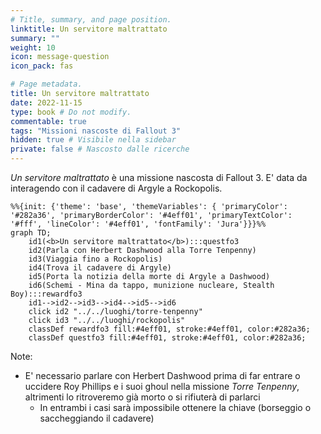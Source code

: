 ```yaml
---
# Title, summary, and page position.
linktitle: Un servitore maltrattato
summary: ""
weight: 10
icon: message-question
icon_pack: fas

# Page metadata.
title: Un servitore maltrattato
date: 2022-11-15
type: book # Do not modify.
commentable: true
tags: "Missioni nascoste di Fallout 3"
hidden: true # Visibile nella sidebar
private: false # Nascosto dalle ricerche
---
```


*Un servitore maltrattato* è una missione nascosta di Fallout 3. E' data da interagendo con il cadavere di Argyle a Rockopolis.



```mermaid
%%{init: {'theme': 'base', 'themeVariables': { 'primaryColor': '#282a36', 'primaryBorderColor': '#4eff01', 'primaryTextColor': '#fff', 'lineColor': '#4eff01', 'fontFamily': 'Jura'}}}%%
graph TD;
    id1(<b>Un servitore maltrattato</b>):::questfo3
    id2(Parla con Herbert Dashwood alla Torre Tenpenny)
    id3(Viaggia fino a Rockopolis)
    id4(Trova il cadavere di Argyle)
    id5(Porta la notizia della morte di Argyle a Dashwood)
    id6(Schemi - Mina da tappo, munizione nucleare, Stealth Boy):::rewardfo3
    id1-->id2-->id3-->id4-->id5-->id6
    click id2 "../../luoghi/torre-tenpenny"
    click id3 "../../luoghi/rockopolis"
    classDef rewardfo3 fill:#4eff01, stroke:#4eff01, color:#282a36;
    classDef questfo3 fill:#4eff01, stroke:#4eff01, color:#282a36;
```



Note:
- E' necessario parlare con Herbert Dashwood prima di far entrare o uccidere Roy Phillips e i suoi ghoul nella missione *Torre Tenpenny*, altrimenti lo ritroveremo già morto o si rifiuterà di parlarci
  - In entrambi i casi sarà impossibile ottenere la chiave (borseggio o saccheggiando il cadavere)